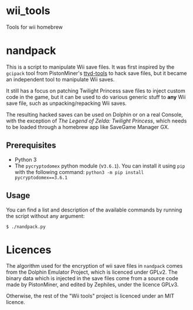 # wii_tools
Tools for wii homebrew

# nandpack

This is a script to manipulate Wii save files. It was first inspired by the `gcipack` tool from  PistonMiner's [ttyd-tools](https://github.com/PistonMiner/ttyd-tools) to hack save files, but it became an independent tool to manipulate Wii saves.

It still has a focus on patching Twilight Princess save files to inject custom code in the game, but it can be used to do various generic stuff to **any** Wii save file, such as unpacking/repacking Wii saves.

The resulting hacked saves can be used on Dolphin or on a real Console, with the exception of *The Legend of Zelda: Twilight Princess*, which needs to be loaded through a homebrew app like SaveGame Manager GX.

## Prerequisites
- Python 3
- The `pycryptodomex` python module (v`3.6.1`). You can install it using `pip` with the following command: `python3 -m pip install pycryptodomex==3.6.1`

## Usage
You can find a list and description of the available commands by running the script without any argument:

    $ ./nandpack.py

# Licences

The algorithm used for the encryption of wii save files in `nandpack` comes from the Dolphin Emulator Project, which is licenced under GPLv2. The binary data which is injected in the save files come from a source code made by PistonMiner, and edited by Zephiles, under the licence GPLv3.

Otherwise, the rest of the "Wii tools" project is licenced under an MIT licence.